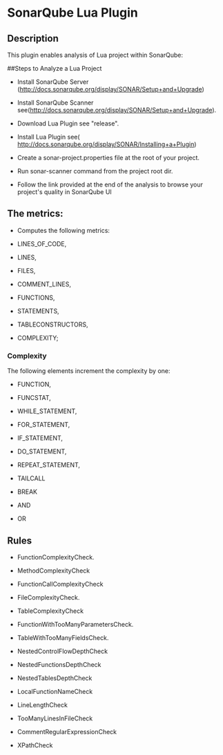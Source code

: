 SonarQube Lua Plugin
====================

## Description
This plugin enables analysis of Lua project within SonarQube:

 
##Steps to Analyze a Lua Project

* Install SonarQube Server (http://docs.sonarqube.org/display/SONAR/Setup+and+Upgrade)

* Install SonarQube Scanner see(http://docs.sonarqube.org/display/SONAR/Setup+and+Upgrade).

* Download Lua Plugin see "release".

* Install Lua Plugin see( http://docs.sonarqube.org/display/SONAR/Installing+a+Plugin)

* Create a sonar-project.properties file at the root of your project.

* Run sonar-scanner command from the project root dir.

* Follow the link provided at the end of the 
 analysis to browse your project's quality in SonarQube UI


## The metrics:
 * Computes the following metrics: 
 
  * LINES_OF_CODE,
  
  * LINES,
  
  * FILES,
  
  * COMMENT_LINES,
  
  * FUNCTIONS,
  
  * STATEMENTS,
  
  * TABLECONSTRUCTORS,
  
  * COMPLEXITY;

### Complexity
The following elements increment the complexity by one:

 * FUNCTION,
 
 * FUNCSTAT,  
 
 * WHILE_STATEMENT,
 
 * FOR_STATEMENT,
 
 * IF_STATEMENT,
 
 * DO_STATEMENT,
 
 * REPEAT_STATEMENT,
 
 * TAILCALL
 
 * BREAK
 
 * AND
 
 * OR
 
## Rules

 * FunctionComplexityCheck.
 
 * MethodComplexityCheck
 
 * FunctionCallComplexityCheck
 
 * FileComplexityCheck.
 
 * TableComplexityCheck

 * FunctionWithTooManyParametersCheck.
 
 * TableWithTooManyFieldsCheck.
  
 * NestedControlFlowDepthCheck
 
 * NestedFunctionsDepthCheck
 
 * NestedTablesDepthCheck
 
 * LocalFunctionNameCheck

 * LineLengthCheck
 
 * TooManyLinesInFileCheck
 
 * CommentRegularExpressionCheck
 
 *  XPathCheck
 
 
 

 



 

